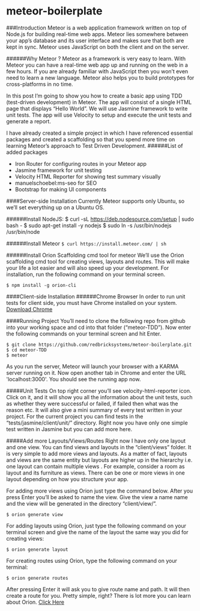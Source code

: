 # meteor-boilerplate

###Introduction
Meteor is a web application framework written on top of Node.js for building real-time web apps. Meteor lies somewhere between your app’s database and its user interface and makes sure that both are kept in sync. Meteor uses JavaScript on both the client and on the server.

######Why Meteor ?
Meteor as a framework is very easy to learn. With Meteor you can have a real-time web app up and running on the web in a few hours. If you are already familiar with JavaScript then you won’t even need to learn a new language. Meteor also helps you to build prototypes for cross-platforms in no time.

In this post I’m going to show you how to create a basic app using TDD (test-driven development) in Meteor. The app will consist of a single HTML page that displays “Hello World”. We will use Jasmine framework to write unit tests. The app will use Velocity to setup and execute the unit tests and generate a report.

I have already created a simple project in which I have referenced essential packages and created a scaffolding so that you spend more time on learning Meteor’s approach to Test Driven Development.
######List of added packages
- Iron Router for configuring routes in your Meteor app
- Jasmine framework for unit testing
- Velocity HTML Reporter for showing test summary visually
- manuelschoebel:ms-seo for SEO
- Bootstrap for making UI components

####Server-side Installation
Currently Meteor supports only Ubuntu, so we’ll set everything up on a Ubuntu OS.

######Install NodeJS:
    $ curl -sL https://deb.nodesource.com/setup | sudo bash -
    $ sudo apt-get install -y nodejs
    $ sudo ln -s /usr/bin/nodejs /usr/bin/node

######Install Meteor
`$ curl https://install.meteor.com/ | sh`

######Install Orion Scaffolding cmd tool for meteor
We’ll use the Orion scaffolding cmd tool for creating views, layouts and routes. This will make your life a lot easier and will also speed up your development. For installation, run the following command on your terminal screen.

`$ npm install -g orion-cli`
 
####Client-side Installation
######Chrome Browser
In order to run unit tests for client side, you must have Chrome installed on your system.
[Download Chrome](https://www.google.com/intl/en-US/chrome/browser/desktop/index.html)

####Running Project
You’ll need to clone the following repo from github into your working space and cd into that folder (“meteor-TDD”). Now enter the following commands on your terminal screen and hit Enter.

    $ git clone https://github.com/redbricksystems/meteor-boilerplate.git
    $ cd meteor-TDD
    $ meteor

As you run the server, Meteor will launch your browser with a KARMA server running on it. Now open another tab in Chrome and enter the URL 'localhost:3000'. You should see the running app now.

#####Unit Tests
On top right corner you’ll see velocity-html-reporter icon.
Click on it, and it will show you all the information about the unit tests, such as whether they were successful or failed, if failed then what was the reason etc. It will also give a mini summary of every test written in your project. For the current project you can find tests in the “tests/jasmine/client/unit/” directory. Right now you have only one simple test written in Jasmine but you can add more here.

#####Add more Layouts/Views/Routes
Right now I have only one layout and one view. You can find views and layouts in the “client/views” folder. It is very simple to add more views and layouts. As a matter of fact, layouts and views are the same entity but layouts are higher up in the hierarchy i.e. one layout can contain multiple views . For example, consider a room as layout and its furniture as views. There can be one or more views in one layout depending on how you structure your app.

For adding more views using Orion just type the command below. After you press Enter you’ll be asked to name the view. Give the view a name name and the view will be generated in the directory “client/view/”. 

`$ orion generate view`

For adding layouts using Orion, just type the following command on your terminal screen and give the name of the layout the same way you did for creating views:

`$ orion generate layout`

For creating routes using Orion, type the following command on your terminal:

`$ orion generate routes`

After pressing Enter it will ask you to give route name and path. It will then create a route for you. Pretty simple, right? There is lot more you can learn about Orion. [Click Here](http://matteodem.github.io/meteor-boilerplate/)
